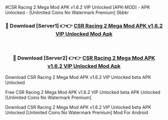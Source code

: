 #CSR Racing 2 Mega Mod APK v1.6.2 VIP Unlocked [APK-MOD] - APK Unlocked - [Unlimited Coins No Watermark Premium] 0bbkr



<div align="center">

<h3>🔴 Download [Server1] 👉👉 <a href="https://momento.my/?title=CSR_Racing_2_Mega_Mod_APK_v1.6.2_VIP_Unlocked">CSR Racing 2 Mega Mod APK v1.6.2 VIP Unlocked Mod Apk</a></h3><br>

<h3>🔴 Download [Server2] 👉👉 <a href="https://momento.my/?title=CSR_Racing_2_Mega_Mod_APK_v1.6.2_VIP_Unlocked">CSR Racing 2 Mega Mod APK v1.6.2 VIP Unlocked Mod Apk</a></h3>
</div>



Download CSR Racing 2 Mega Mod APK v1.6.2 VIP Unlocked beta APK Unlocked

Free CSR Racing 2 Mega Mod APK v1.6.2 VIP Unlocked beta APK Unlocked [Unlimited Coins No Watermark Premium]

Download CSR Racing 2 Mega Mod APK v1.6.2 VIP Unlocked beta APK Unlocked [Unlimited Coins No Watermark Premium] Mod For Android

